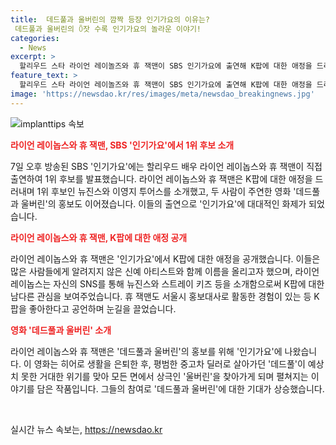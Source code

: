 ```yaml
---
title:  데드풀과 울버린의 깜짝 등장 인기가요의 이유는?
 데드풀과 울버린의 ꄱ잣 수록 인기가요의 놀라운 이야기!
categories:
  - News
excerpt: >
  할리우드 스타 라이언 레이놀즈와 휴 잭맨이 SBS 인기가요에 출연해 K팝에 대한 애정을 드러내며 이목을 끌었다. 라이언 레이놉스는 SNS를 통해 뉴진스와 스트레이 키즈를 언급하며 K팝 아티스트에 특별한 관심을 보였고, 휴 잭맨은 서울시 홍보대사로 임명된 경험이 있어 친한파 배우로 손꼽혔다. 두 배우는 데드풀과 울버린 홍보를 위해 7일 SBS 인기가요에 직접 출연해 관심을 모았다.
feature_text: >
  할리우드 스타 라이언 레이놀즈와 휴 잭맨이 SBS 인기가요에 출연해 K팝에 대한 애정을 드러내며 이목을 끌었다. 라이언 레이놉스는 SNS를 통해 뉴진스와 스트레이 키즈를 언급하며 K팝 아티스트에 특별한 관심을 보였고, 휴 잭맨은 서울시 홍보대사로 임명된 경험이 있어 친한파 배우로 손꼽혔다. 두 배우는 데드풀과 울버린 홍보를 위해 7일 SBS 인기가요에 직접 출연해 관심을 모았다.
image: 'https://newsdao.kr/res/images/meta/newsdao_breakingnews.jpg'
---
```


<p><img src="https://newsdao.kr/res/images/meta/newsdao_breakingnews.jpg" alt="implanttips 속보" /></p>

<p><b><span style="color: #ee2323;">라이언 레이놉스와 휴 잭맨, SBS '인기가요'에서 1위 후보 소개</span></b></p>

<p>7일 오후 방송된 SBS '인기가요'에는 할리우드 배우 라이언 레이놉스와 휴 잭맨이 직접 출연하여 1위 후보를 발표했습니다. 라이언 레이놉스와 휴 잭맨은 K팝에 대한 애정을 드러내며 1위 후보인 뉴진스와 이영지 투어스를 소개했고, 두 사람이 주연한 영화 '데드풀과 울버린'의 홍보도 이어졌습니다. 이들의 출연으로 '인기가요'에 대대적인 화제가 되었습니다.</p>

<p data-ke-size="size16"></p>

<p><b><span style="color: #ee2323;">라이언 레이놉스와 휴 잭맨, K팝에 대한 애정 공개</span></b></p>

<p>라이언 레이놉스와 휴 잭맨은 '인기가요'에서 K팝에 대한 애정을 공개했습니다. 이들은 많은 사람들에게 알려지지 않은 신예 아티스트와 함께 이름을 올리고자 했으며, 라이언 레이놉스는 자신의 SNS를 통해 뉴진스와 스트레이 키즈 등을 소개함으로써 K팝에 대한 남다른 관심을 보여주었습니다. 휴 잭맨도 서울시 홍보대사로 활동한 경험이 있는 등 K팝을 좋아한다고 공언하며 눈길을 끌었습니다.</p>

<p data-ke-size="size16"></p>

<p><b><span style="color: #ee2323;">영화 '데드풀과 울버린' 소개</span></b></p>

<p>라이언 레이놉스와 휴 잭맨은 '데드풀과 울버린'의 홍보를 위해 '인기가요'에 나왔습니다. 이 영화는 히어로 생활을 은퇴한 후, 평범한 중고차 딜러로 살아가던 '데드풀'이 예상치 못한 거대한 위기를 맞아 모든 면에서 상극인 '울버린'을 찾아가게 되며 펼쳐지는 이야기를 담은 작품입니다. 그들의 참여로 '데드풀과 울버린'에 대한 기대가 상승했습니다.</p>

<p data-ke-size="size16">&nbsp;</p>
실시간 뉴스 속보는, <a href="https://newsdao.kr" rel="dofollow">https://newsdao.kr</a>


